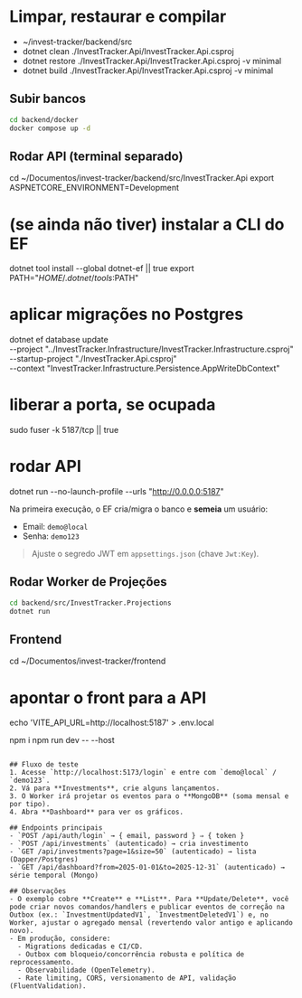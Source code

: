 # Limpar, restaurar e compilar
- ~/invest-tracker/backend/src
- dotnet clean  ./InvestTracker.Api/InvestTracker.Api.csproj
- dotnet restore ./InvestTracker.Api/InvestTracker.Api.csproj -v minimal
- dotnet build   ./InvestTracker.Api/InvestTracker.Api.csproj -v minimal

## Subir bancos
```bash
cd backend/docker
docker compose up -d
```

## Rodar API (terminal separado)
cd ~/Documentos/invest-tracker/backend/src/InvestTracker.Api
export ASPNETCORE_ENVIRONMENT=Development

# (se ainda não tiver) instalar a CLI do EF
dotnet tool install --global dotnet-ef || true
export PATH="$HOME/.dotnet/tools:$PATH"

# aplicar migrações no Postgres
dotnet ef database update \
  --project "../InvestTracker.Infrastructure/InvestTracker.Infrastructure.csproj" \
  --startup-project "./InvestTracker.Api.csproj" \
  --context "InvestTracker.Infrastructure.Persistence.AppWriteDbContext"

# liberar a porta, se ocupada
sudo fuser -k 5187/tcp || true

# rodar API
dotnet run --no-launch-profile --urls "http://0.0.0.0:5187"


Na primeira execução, o EF cria/migra o banco e **semeia** um usuário:
- Email: `demo@local`
- Senha: `demo123`

> Ajuste o segredo JWT em `appsettings.json` (chave `Jwt:Key`).

## Rodar Worker de Projeções
```bash
cd backend/src/InvestTracker.Projections
dotnet run
```

## Frontend
cd ~/Documentos/invest-tracker/frontend

# apontar o front para a API
echo 'VITE_API_URL=http://localhost:5187' > .env.local

npm i
npm run dev -- --host
```

## Fluxo de teste
1. Acesse `http://localhost:5173/login` e entre com `demo@local` / `demo123`.
2. Vá para **Investments**, crie alguns lançamentos.
3. O Worker irá projetar os eventos para o **MongoDB** (soma mensal e por tipo).
4. Abra **Dashboard** para ver os gráficos.

## Endpoints principais
- `POST /api/auth/login` → { email, password } ⇒ { token }
- `POST /api/investments` (autenticado) → cria investimento
- `GET /api/investments?page=1&size=50` (autenticado) → lista (Dapper/Postgres)
- `GET /api/dashboard?from=2025-01-01&to=2025-12-31` (autenticado) → série temporal (Mongo)

## Observações
- O exemplo cobre **Create** e **List**. Para **Update/Delete**, você pode criar novos comandos/handlers e publicar eventos de correção na Outbox (ex.: `InvestmentUpdatedV1`, `InvestmentDeletedV1`) e, no Worker, ajustar o agregado mensal (revertendo valor antigo e aplicando novo).
- Em produção, considere:
  - Migrations dedicadas e CI/CD.
  - Outbox com bloqueio/concorrência robusta e política de reprocessamento.
  - Observabilidade (OpenTelemetry).
  - Rate limiting, CORS, versionamento de API, validação (FluentValidation).

